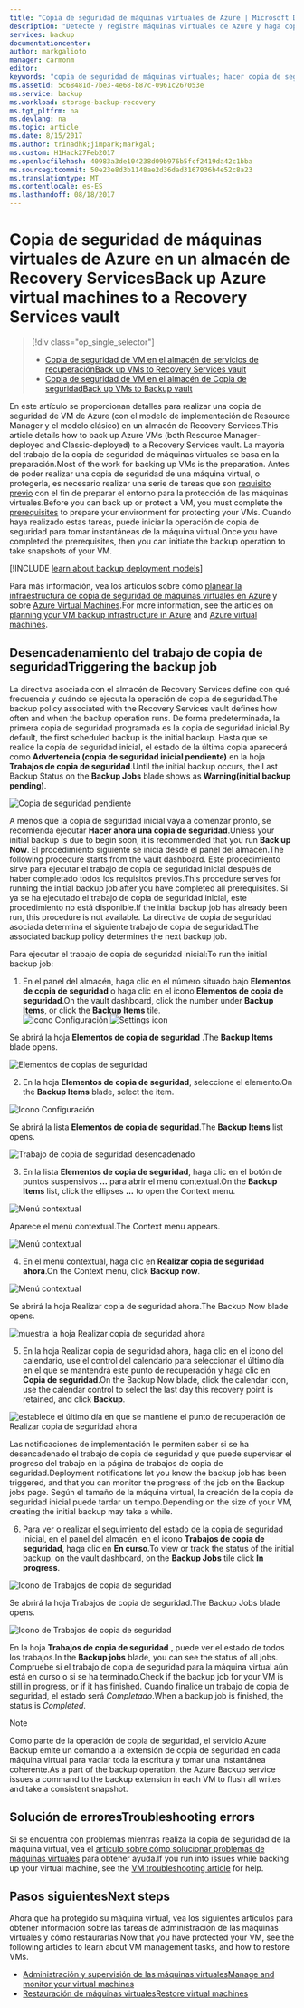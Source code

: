 ```yaml
---
title: "Copia de seguridad de máquinas virtuales de Azure | Microsoft Docs"
description: "Detecte y registre máquinas virtuales de Azure y haga copias de seguridad de las mismas en un almacén de Recovery Services."
services: backup
documentationcenter: 
author: markgalioto
manager: carmonm
editor: 
keywords: "copia de seguridad de máquinas virtuales; hacer copia de seguridad de máquinas virtuales; copia de seguridad y recuperación ante desastres; copia de seguridad de arm"
ms.assetid: 5c68481d-7be3-4e68-b87c-0961c267053e
ms.service: backup
ms.workload: storage-backup-recovery
ms.tgt_pltfrm: na
ms.devlang: na
ms.topic: article
ms.date: 8/15/2017
ms.author: trinadhk;jimpark;markgal;
ms.custom: H1Hack27Feb2017
ms.openlocfilehash: 40983a3de104238d09b976b5fcf2419da42c1bba
ms.sourcegitcommit: 50e23e8d3b1148ae2d36dad3167936b4e52c8a23
ms.translationtype: MT
ms.contentlocale: es-ES
ms.lasthandoff: 08/18/2017
---
```

# <a name="back-up-azure-virtual-machines-to-a-recovery-services-vault"></a><span data-ttu-id="08ce6-104">Copia de seguridad de máquinas virtuales de Azure en un almacén de Recovery Services</span><span class="sxs-lookup"><span data-stu-id="08ce6-104">Back up Azure virtual machines to a Recovery Services vault</span></span>
> [!div class="op_single_selector"]
> * [<span data-ttu-id="08ce6-105">Copia de seguridad de VM en el almacén de servicios de recuperación</span><span class="sxs-lookup"><span data-stu-id="08ce6-105">Back up VMs to Recovery Services vault</span></span>](backup-azure-arm-vms.md)
> * [<span data-ttu-id="08ce6-106">Copia de seguridad de VM en el almacén de Copia de seguridad</span><span class="sxs-lookup"><span data-stu-id="08ce6-106">Back up VMs to Backup vault</span></span>](backup-azure-vms.md)
>
>

<span data-ttu-id="08ce6-107">En este artículo se proporcionan detalles para realizar una copia de seguridad de VM de Azure (con el modelo de implementación de Resource Manager y el modelo clásico) en un almacén de Recovery Services.</span><span class="sxs-lookup"><span data-stu-id="08ce6-107">This article details how to back up Azure VMs (both Resource Manager-deployed and Classic-deployed) to a Recovery Services vault.</span></span> <span data-ttu-id="08ce6-108">La mayoría del trabajo de la copia de seguridad de máquinas virtuales se basa en la preparación.</span><span class="sxs-lookup"><span data-stu-id="08ce6-108">Most of the work for backing up VMs is the preparation.</span></span> <span data-ttu-id="08ce6-109">Antes de poder realizar una copia de seguridad de una máquina virtual, o protegerla, es necesario realizar una serie de tareas que son [requisito previo](backup-azure-arm-vms-prepare.md) con el fin de preparar el entorno para la protección de las máquinas virtuales.</span><span class="sxs-lookup"><span data-stu-id="08ce6-109">Before you can back up or protect a VM, you must complete the [prerequisites](backup-azure-arm-vms-prepare.md) to prepare your environment for protecting your VMs.</span></span> <span data-ttu-id="08ce6-110">Cuando haya realizado estas tareas, puede iniciar la operación de copia de seguridad para tomar instantáneas de la máquina virtual.</span><span class="sxs-lookup"><span data-stu-id="08ce6-110">Once you have completed the prerequisites, then you can initiate the backup operation to take snapshots of your VM.</span></span>


[!INCLUDE [learn about backup deployment models](../../includes/backup-deployment-models.md)]

<span data-ttu-id="08ce6-111">Para más información, vea los artículos sobre cómo [planear la infraestructura de copia de seguridad de máquinas virtuales en Azure](backup-azure-vms-introduction.md) y sobre [Azure Virtual Machines](https://azure.microsoft.com/documentation/services/virtual-machines/).</span><span class="sxs-lookup"><span data-stu-id="08ce6-111">For more information, see the articles on [planning your VM backup infrastructure in Azure](backup-azure-vms-introduction.md) and [Azure virtual machines](https://azure.microsoft.com/documentation/services/virtual-machines/).</span></span>

## <a name="triggering-the-backup-job"></a><span data-ttu-id="08ce6-112">Desencadenamiento del trabajo de copia de seguridad</span><span class="sxs-lookup"><span data-stu-id="08ce6-112">Triggering the backup job</span></span>
<span data-ttu-id="08ce6-113">La directiva asociada con el almacén de Recovery Services define con qué frecuencia y cuándo se ejecuta la operación de copia de seguridad.</span><span class="sxs-lookup"><span data-stu-id="08ce6-113">The backup policy associated with the Recovery Services vault defines how often and when the backup operation runs.</span></span> <span data-ttu-id="08ce6-114">De forma predeterminada, la primera copia de seguridad programada es la copia de seguridad inicial.</span><span class="sxs-lookup"><span data-stu-id="08ce6-114">By default, the first scheduled backup is the initial backup.</span></span> <span data-ttu-id="08ce6-115">Hasta que se realice la copia de seguridad inicial, el estado de la última copia aparecerá como **Advertencia (copia de seguridad inicial pendiente)** en la hoja **Trabajos de copia de seguridad**.</span><span class="sxs-lookup"><span data-stu-id="08ce6-115">Until the initial backup occurs, the Last Backup Status on the **Backup Jobs** blade shows as **Warning(initial backup pending)**.</span></span>

![Copia de seguridad pendiente](./media/backup-azure-vms-first-look-arm/initial-backup-not-run.png)

<span data-ttu-id="08ce6-117">A menos que la copia de seguridad inicial vaya a comenzar pronto, se recomienda ejecutar **Hacer ahora una copia de seguridad**.</span><span class="sxs-lookup"><span data-stu-id="08ce6-117">Unless your initial backup is due to begin soon, it is recommended that you run **Back up Now**.</span></span> <span data-ttu-id="08ce6-118">El procedimiento siguiente se inicia desde el panel del almacén.</span><span class="sxs-lookup"><span data-stu-id="08ce6-118">The following procedure starts from the vault dashboard.</span></span> <span data-ttu-id="08ce6-119">Este procedimiento sirve para ejecutar el trabajo de copia de seguridad inicial después de haber completado todos los requisitos previos.</span><span class="sxs-lookup"><span data-stu-id="08ce6-119">This procedure serves for running the initial backup job after you have completed all prerequisites.</span></span> <span data-ttu-id="08ce6-120">Si ya se ha ejecutado el trabajo de copia de seguridad inicial, este procedimiento no está disponible.</span><span class="sxs-lookup"><span data-stu-id="08ce6-120">If the initial backup job has already been run, this procedure is not available.</span></span> <span data-ttu-id="08ce6-121">La directiva de copia de seguridad asociada determina el siguiente trabajo de copia de seguridad.</span><span class="sxs-lookup"><span data-stu-id="08ce6-121">The associated backup policy determines the next backup job.</span></span>  

<span data-ttu-id="08ce6-122">Para ejecutar el trabajo de copia de seguridad inicial:</span><span class="sxs-lookup"><span data-stu-id="08ce6-122">To run the initial backup job:</span></span>

1. <span data-ttu-id="08ce6-123">En el panel del almacén, haga clic en el número situado bajo **Elementos de copia de seguridad** o haga clic en el icono **Elementos de copia de seguridad**.</span><span class="sxs-lookup"><span data-stu-id="08ce6-123">On the vault dashboard, click the number under **Backup Items**, or click the **Backup Items** tile.</span></span> <br/><span data-ttu-id="08ce6-124">
  ![Icono Configuración](./media/backup-azure-vms-first-look-arm/rs-vault-config-vm-back-up-now-1.png)</span><span class="sxs-lookup"><span data-stu-id="08ce6-124">
![Settings icon](./media/backup-azure-vms-first-look-arm/rs-vault-config-vm-back-up-now-1.png)</span></span>

  <span data-ttu-id="08ce6-125">Se abrirá la hoja **Elementos de copia de seguridad** .</span><span class="sxs-lookup"><span data-stu-id="08ce6-125">The **Backup Items** blade opens.</span></span>

  ![Elementos de copias de seguridad](./media/backup-azure-vms-first-look-arm/back-up-items-list.png)

2. <span data-ttu-id="08ce6-127">En la hoja **Elementos de copia de seguridad**, seleccione el elemento.</span><span class="sxs-lookup"><span data-stu-id="08ce6-127">On the **Backup Items** blade, select the item.</span></span>

  ![Icono Configuración](./media/backup-azure-vms-first-look-arm/back-up-items-list-selected.png)

  <span data-ttu-id="08ce6-129">Se abrirá la lista **Elementos de copia de seguridad**.</span><span class="sxs-lookup"><span data-stu-id="08ce6-129">The **Backup Items** list opens.</span></span> <br/>

  ![Trabajo de copia de seguridad desencadenado](./media/backup-azure-vms-first-look-arm/backup-items-not-run.png)

3. <span data-ttu-id="08ce6-131">En la lista **Elementos de copia de seguridad**, haga clic en el botón de puntos suspensivos **...** para abrir el menú contextual.</span><span class="sxs-lookup"><span data-stu-id="08ce6-131">On the **Backup Items** list, click the ellipses **...** to open the Context menu.</span></span>

  ![Menú contextual](./media/backup-azure-vms-first-look-arm/context-menu.png)

  <span data-ttu-id="08ce6-133">Aparece el menú contextual.</span><span class="sxs-lookup"><span data-stu-id="08ce6-133">The Context menu appears.</span></span>

  ![Menú contextual](./media/backup-azure-vms-first-look-arm/context-menu-small.png)

4. <span data-ttu-id="08ce6-135">En el menú contextual, haga clic en **Realizar copia de seguridad ahora**.</span><span class="sxs-lookup"><span data-stu-id="08ce6-135">On the Context menu, click **Backup now**.</span></span>

  ![Menú contextual](./media/backup-azure-vms-first-look-arm/context-menu-small-backup-now.png)

  <span data-ttu-id="08ce6-137">Se abrirá la hoja Realizar copia de seguridad ahora.</span><span class="sxs-lookup"><span data-stu-id="08ce6-137">The Backup Now blade opens.</span></span>

  ![muestra la hoja Realizar copia de seguridad ahora](./media/backup-azure-vms-first-look-arm/backup-now-blade-short.png)

5. <span data-ttu-id="08ce6-139">En la hoja Realizar copia de seguridad ahora, haga clic en el icono del calendario, use el control del calendario para seleccionar el último día en el que se mantendrá este punto de recuperación y haga clic en **Copia de seguridad**.</span><span class="sxs-lookup"><span data-stu-id="08ce6-139">On the Backup Now blade, click the calendar icon, use the calendar control to select the last day this recovery point is retained, and click **Backup**.</span></span>

  ![establece el último día en que se mantiene el punto de recuperación de Realizar copia de seguridad ahora](./media/backup-azure-vms-first-look-arm/backup-now-blade-calendar.png)

  <span data-ttu-id="08ce6-141">Las notificaciones de implementación le permiten saber si se ha desencadenado el trabajo de copia de seguridad y que puede supervisar el progreso del trabajo en la página de trabajos de copia de seguridad.</span><span class="sxs-lookup"><span data-stu-id="08ce6-141">Deployment notifications let you know the backup job has been triggered, and that you can monitor the progress of the job on the Backup jobs page.</span></span> <span data-ttu-id="08ce6-142">Según el tamaño de la máquina virtual, la creación de la copia de seguridad inicial puede tardar un tiempo.</span><span class="sxs-lookup"><span data-stu-id="08ce6-142">Depending on the size of your VM, creating the initial backup may take a while.</span></span>

6. <span data-ttu-id="08ce6-143">Para ver o realizar el seguimiento del estado de la copia de seguridad inicial, en el panel del almacén, en el icono **Trabajos de copia de seguridad**, haga clic en **En curso**.</span><span class="sxs-lookup"><span data-stu-id="08ce6-143">To view or track the status of the initial backup, on the vault dashboard, on the **Backup Jobs** tile click **In progress**.</span></span>

  ![Icono de Trabajos de copia de seguridad](./media/backup-azure-vms-first-look-arm/open-backup-jobs-1.png)

  <span data-ttu-id="08ce6-145">Se abrirá la hoja Trabajos de copia de seguridad.</span><span class="sxs-lookup"><span data-stu-id="08ce6-145">The Backup Jobs blade opens.</span></span>

  ![Icono de Trabajos de copia de seguridad](./media/backup-azure-vms-first-look-arm/backup-jobs-in-jobs-view-1.png)

  <span data-ttu-id="08ce6-147">En la hoja **Trabajos de copia de seguridad** , puede ver el estado de todos los trabajos.</span><span class="sxs-lookup"><span data-stu-id="08ce6-147">In the **Backup jobs** blade, you can see the status of all jobs.</span></span> <span data-ttu-id="08ce6-148">Compruebe si el trabajo de copia de seguridad para la máquina virtual aún está en curso o si se ha terminado.</span><span class="sxs-lookup"><span data-stu-id="08ce6-148">Check if the backup job for your VM is still in progress, or if it has finished.</span></span> <span data-ttu-id="08ce6-149">Cuando finalice un trabajo de copia de seguridad, el estado será *Completado*.</span><span class="sxs-lookup"><span data-stu-id="08ce6-149">When a backup job is finished, the status is *Completed*.</span></span>

  > [!NOTE]
  > <span data-ttu-id="08ce6-150">Como parte de la operación de copia de seguridad, el servicio Azure Backup emite un comando a la extensión de copia de seguridad en cada máquina virtual para vaciar toda la escritura y tomar una instantánea coherente.</span><span class="sxs-lookup"><span data-stu-id="08ce6-150">As a part of the backup operation, the Azure Backup service issues a command to the backup extension in each VM to flush all writes and take a consistent snapshot.</span></span>
  >
  >

## <a name="troubleshooting-errors"></a><span data-ttu-id="08ce6-151">Solución de errores</span><span class="sxs-lookup"><span data-stu-id="08ce6-151">Troubleshooting errors</span></span>
<span data-ttu-id="08ce6-152">Si se encuentra con problemas mientras realiza la copia de seguridad de la máquina virtual, vea el [artículo sobre cómo solucionar problemas de máquinas virtuales](backup-azure-vms-troubleshoot.md) para obtener ayuda.</span><span class="sxs-lookup"><span data-stu-id="08ce6-152">If you run into issues while backing up your virtual machine, see the [VM troubleshooting article](backup-azure-vms-troubleshoot.md) for help.</span></span>

## <a name="next-steps"></a><span data-ttu-id="08ce6-153">Pasos siguientes</span><span class="sxs-lookup"><span data-stu-id="08ce6-153">Next steps</span></span>
<span data-ttu-id="08ce6-154">Ahora que ha protegido su máquina virtual, vea los siguientes artículos para obtener información sobre las tareas de administración de las máquinas virtuales y cómo restaurarlas.</span><span class="sxs-lookup"><span data-stu-id="08ce6-154">Now that you have protected your VM, see the following articles to learn about VM management tasks, and how to restore VMs.</span></span>

* [<span data-ttu-id="08ce6-155">Administración y supervisión de las máquinas virtuales</span><span class="sxs-lookup"><span data-stu-id="08ce6-155">Manage and monitor your virtual machines</span></span>](backup-azure-manage-vms.md)
* [<span data-ttu-id="08ce6-156">Restauración de máquinas virtuales</span><span class="sxs-lookup"><span data-stu-id="08ce6-156">Restore virtual machines</span></span>](backup-azure-arm-restore-vms.md)
